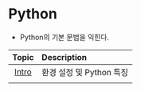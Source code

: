 # Python
- Python의 기본 문법을 익힌다.


| Topic | Description |
| :-: | :- |
[Intro](./JupyterNotebook/1_Intro.ipynb) | 환경 설정 및 Python 특징 |
[](./JupyterNotebook/.ipynb) |  |

